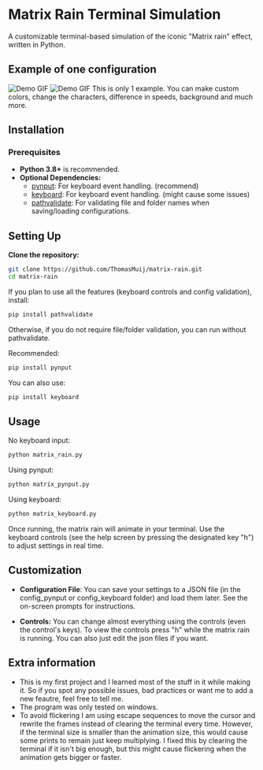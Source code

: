 # Matrix Rain Terminal Simulation

A customizable terminal-based simulation of the iconic "Matrix rain" effect, written in Python.

## Example of one configuration


![Demo GIF](images/demo1.gif)
![Demo GIF](images/demo2.gif)
This is only 1 example. You can make custom colors, change the characters, difference in speeds, background and much more.
## Installation

### Prerequisites

- **Python 3.8+** is recommended.
- **Optional Dependencies:**
  - [pynput](https://pypi.org/project/pynput/): For keyboard event handling. (recommend)
  - [keyboard](https://pypi.org/project/keyboard/): For keyboard event handling. (might cause some issues)
  - [pathvalidate](https://pypi.org/project/pathvalidate/): For validating file and folder names when saving/loading configurations.

## Setting Up

**Clone the repository:**

```bash
git clone https://github.com/ThomasMuij/matrix-rain.git
cd matrix-rain
```
If you plan to use all the features (keyboard controls and config validation), install:
```bash
pip install pathvalidate
```
Otherwise, if you do not require file/folder validation, you can run without pathvalidate.

Recommended:
```bash
pip install pynput
```
You can also use:
```bash
pip install keyboard
```
## Usage
No keyboard input:
```bash
python matrix_rain.py
```
Using pynput:
```bash
python matrix_pynput.py
```
Using keyboard:
```bash
python matrix_keyboard.py
```
Once running, the matrix rain will animate in your terminal. Use the keyboard controls (see the help screen by pressing the designated key "h") to adjust settings in real time.

## Customization

- **Configuration File**: You can save your settings to a JSON file (in the config_pynput or config_keyboard folder) and load them later. See the on-screen prompts for instructions.

- **Controls:** You can change almost everything using the controls (even the control's keys). To view the controls press "h" while the matrix rain is running. You can also just edit the json files if you want.

## Extra information
- This is my first project and I learned most of the stuff in it while making it. So if you spot any possible issues, bad practices or want me to add a new feautre, feel free to tell me.
- The program was only tested on windows.
- To avoid flickering I am using escape sequences to move the cursor and rewrite the frames instead of clearing the terminal every time. However, if the terminal size is smaller than the animation size, this would cause some prints to remain just keep multiplying. I fixed this by clearing the terminal if it isn't big enough, but this might cause flickering when the animation gets bigger or faster.